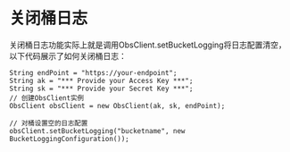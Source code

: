 # 关闭桶日志<a name="obs_21_1504"></a>

关闭桶日志功能实际上就是调用ObsClient.setBucketLogging将日志配置清空，以下代码展示了如何关闭桶日志：

```
String endPoint = "https://your-endpoint";
String ak = "*** Provide your Access Key ***";
String sk = "*** Provide your Secret Key ***";
// 创建ObsClient实例
ObsClient obsClient = new ObsClient(ak, sk, endPoint);

// 对桶设置空的日志配置
obsClient.setBucketLogging("bucketname", new BucketLoggingConfiguration());
```

